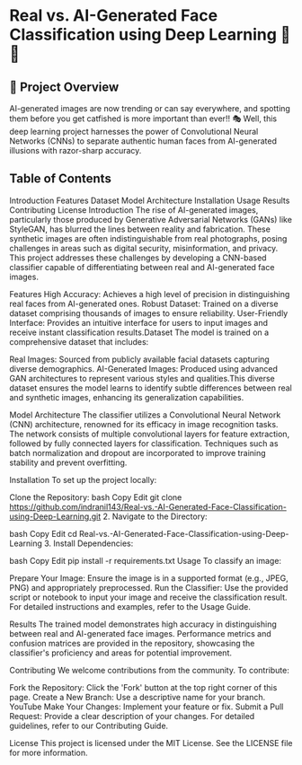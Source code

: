 # Real vs. AI-Generated Face Classification using Deep Learning 🤖👤

## 📌 Project Overview

AI-generated images are now trending or can say everywhere, and spotting them before you get catfished is more important than ever!! 🎭 
Well, this deep learning project harnesses the power of Convolutional Neural Networks (CNNs) to separate authentic human faces from AI-generated illusions with razor-sharp accuracy.

## Table of Contents
Introduction
Features
Dataset
Model Architecture
Installation
Usage
Results
Contributing
License
Introduction
The rise of AI-generated images, particularly those produced by Generative Adversarial Networks (GANs) like StyleGAN, has blurred the lines between reality and fabrication. These synthetic images are often indistinguishable from real photographs, posing challenges in areas such as digital security, misinformation, and privacy. This project addresses these challenges by developing a CNN-based classifier capable of differentiating between real and AI-generated face images.​

Features
High Accuracy: Achieves a high level of precision in distinguishing real faces from AI-generated ones.​
Robust Dataset: Trained on a diverse dataset comprising thousands of images to ensure reliability.​
User-Friendly Interface: Provides an intuitive interface for users to input images and receive instant classification results.​
Dataset
The model is trained on a comprehensive dataset that includes:​

Real Images: Sourced from publicly available facial datasets capturing diverse demographics.​
AI-Generated Images: Produced using advanced GAN architectures to represent various styles and qualities.​
This diverse dataset ensures the model learns to identify subtle differences between real and synthetic images, enhancing its generalization capabilities.​

Model Architecture
The classifier utilizes a Convolutional Neural Network (CNN) architecture, renowned for its efficacy in image recognition tasks. The network consists of multiple convolutional layers for feature extraction, followed by fully connected layers for classification. Techniques such as batch normalization and dropout are incorporated to improve training stability and prevent overfitting.​

Installation
To set up the project locally:

Clone the Repository:
bash
Copy
Edit
git clone https://github.com/indranil143/Real-vs.-AI-Generated-Face-Classification-using-Deep-Learning.git
2. Navigate to the Directory:

bash
Copy
Edit
cd Real-vs.-AI-Generated-Face-Classification-using-Deep-Learning
3. Install Dependencies:

bash
Copy
Edit
pip install -r requirements.txt
Usage
To classify an image:

Prepare Your Image: Ensure the image is in a supported format (e.g., JPEG, PNG) and appropriately preprocessed.​
Run the Classifier: Use the provided script or notebook to input your image and receive the classification result.​
For detailed instructions and examples, refer to the Usage Guide.​

Results
The trained model demonstrates high accuracy in distinguishing between real and AI-generated face images. Performance metrics and confusion matrices are provided in the repository, showcasing the classifier's proficiency and areas for potential improvement.​

Contributing
We welcome contributions from the community. To contribute:​

Fork the Repository: Click the 'Fork' button at the top right corner of this page.​
Create a New Branch: Use a descriptive name for your branch.​
YouTube
Make Your Changes: Implement your feature or fix.​
Submit a Pull Request: Provide a clear description of your changes.​
For detailed guidelines, refer to our Contributing Guide.​

License
This project is licensed under the MIT License. See the LICENSE file for more information.

